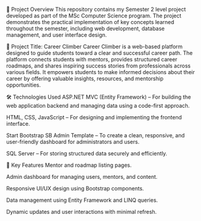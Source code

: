 📘 Project Overview
This repository contains my Semester 2 level project developed as part of the MSc Computer Science program. The project demonstrates the practical implementation of key concepts learned throughout the semester, including web development, database management, and user interface design.

💼 Project Title: Career Climber
Career Climber is a web-based platform designed to guide students toward a clear and successful career path. The platform connects students with mentors, provides structured career roadmaps, and shares inspiring success stories from professionals across various fields. It empowers students to make informed decisions about their career by offering valuable insights, resources, and mentorship opportunities.

🛠️ Technologies Used
ASP.NET MVC (Entity Framework) – For building the web application backend and managing data using a code-first approach.

HTML, CSS, JavaScript – For designing and implementing the frontend interface.

Start Bootstrap SB Admin Template – To create a clean, responsive, and user-friendly dashboard for administrators and users.

SQL Server – For storing structured data securely and efficiently.

🎯 Key Features
Mentor and roadmap listing pages.

Admin dashboard for managing users, mentors, and content.

Responsive UI/UX design using Bootstrap components.

Data management using Entity Framework and LINQ queries.

Dynamic updates and user interactions with minimal refresh.
